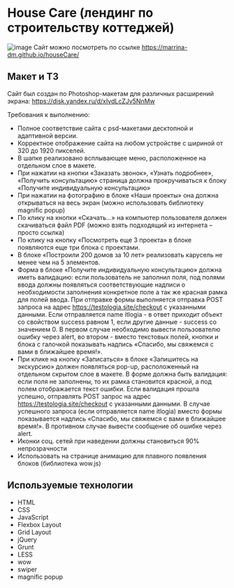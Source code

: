 # House Care (лендинг по строительству коттеджей)
![image](https://github.com/marrina-dm/houseCare/assets/149144461/7b0cf8c6-ca8a-4a0e-b56c-f148b713b270)
Сайт можно посмотреть по ссылке https://marrina-dm.github.io/houseCare/

## Макет и ТЗ
Сайт был создан по Photoshop-макетам для различных расширений экрана: https://disk.yandex.ru/d/xIvdLcZJv5NnMw

Требования к выполнению:
-	Полное соответствие сайта с psd-макетами десктопной и адаптивной версии.
-	Корректное отображение сайта на любом устройстве с шириной от 320 до 1920 пикселей.
-	В шапке реализовано всплывающее меню, расположенное на отдельном слое в макете.
-	При нажатии на кнопки «Заказать звонок», «Узнать подробнее», «Получить консультацию» страница должна прокручиваться к блоку «Получите индивидуальную консультацию»
-	При нажатии на фотографию в блоке «Наши проекты» она должна открываться на весь экран (можно использовать библиотеку magnific popup)
-	По клику на кнопки «Скачать…» на компьютер пользователя должен скачиваться файл PDF (можно взять подходящий из интернета – просто ссылка)
-	По клику на кнопку «Посмотреть еще 3 проекта» в блоке появляются еще три блока с проектами.
-	В блоке «Построили 200 домов за 10 лет» реализовать карусель не менее чем на 5 элементов.
-	Форма в блоке «Получите индивидуальную консультацию» должна иметь валидацию: если пользователь не заполнил поля, под полями ввода должны появляться соответствующие надписи о необходимости заполнения конкретное поле а так же красная рамка для полей ввода. При отправке формы выполняется отправка POST запроса на адрес https://testologia.site/checkout с указанными данными. Если отправляется name itlogia - в ответ приходит объект со свойством success равном 1, если другие данные - success со значением 0. В первом случае необходимо вывести пользователю ошибку через alert, во втором - вместо текстовых полей, кнопки и блока с галочкой показывать надпись «Спасибо, мы свяжемся с вами в ближайшее время!».
-	При клике на кнопку «Записаться» в блоке «Запишитесь на экскурсию» должен появляться pop-up, расположенный на отдельном скрытом слое в макете. В форме должна быть валидация: если поля не заполнены, то их рамка становится красной, а под полем отображается текст ошибки. Если валидация прошла успешно, отправлять POST запрос на адрес https://testologia.site/checkout с указанными данными.  В случае успешного запроса  (если отправляется name itlogia) вместо формы показывается надпись «Спасибо, мы свяжемся с вами в ближайшее время!». В противном случае вывести сообщение об ошибке через alert.
-	Иконки соц. сетей при наведении должны становиться 90% непрозрачности
-	Использовать на странице анимацию для плавного появления блоков (библиотека wow.js)

## Используемые технологии
- HTML
- CSS
- JavaScript
- Flexbox Layout
- Grid Layout
- jQuery
- Grunt
- LESS
- wow
- swiper
- magnific popup
